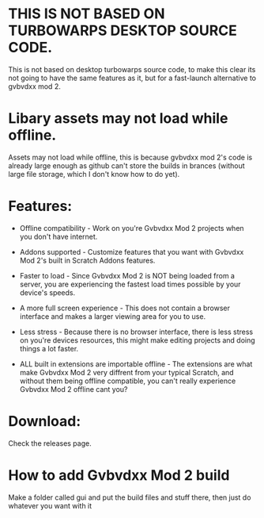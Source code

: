 # THIS IS NOT BASED ON TURBOWARPS DESKTOP SOURCE CODE.

This is not based on desktop turbowarps source code, to make this clear its not going to have the same features as it, but for a fast-launch alternative to gvbvdxx mod 2.

# Libary assets may not load while offline.

Assets may not load while offline, this is because gvbvdxx mod 2's code is already large enough as github can't store the builds in brances (without large file storage, which I don't know how to do yet).

# Features:

* Offline compatibility - Work on you're Gvbvdxx Mod 2 projects when you don't have internet.

* Addons supported - Customize features that you want with Gvbvdxx Mod 2's built in Scratch Addons features.

* Faster to load - Since Gvbvdxx Mod 2 is NOT being loaded from a server, you are experiencing the fastest load times possible by your device's speeds.

* A more full screen experience - This does not contain a browser interface and makes a larger viewing area for you to use.

* Less stress - Because there is no browser interface, there is less stress on you're devices resources, this might make editing projects and doing things a lot faster.

* ALL built in extensions are importable offline - The extensions are what make Gvbvdxx Mod 2 very diffrent from your typical Scratch, and without them being offline compatible, you can't really experience Gvbvdxx Mod 2 offline cant you?

# Download:

Check the releases page.

# How to add Gvbvdxx Mod 2 build

Make a folder called gui and put the build files and stuff there, then just do whatever you want with it
